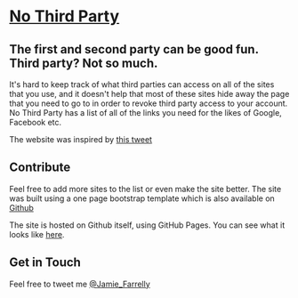 # [No Third Party](https://jamiefarrelly.github.io/No-Third-Party/)

## The first and second party can be good fun. Third party? Not so much.

It's hard to keep track of what third parties can access on all of the sites that you use, and it doesn't help that most of these sites hide away the page that you need to go to in order to revoke third party access to your account. No Third Party has a list of all of the links you need for the likes of Google, Facebook etc.

The website was inspired by [this tweet](https://twitter.com/jessysaurusrex/status/758671964542111744)

## Contribute

Feel free to add more sites to the list or even make the site better. The site was built using a one page bootstrap template which is also available on [Github](https://github.com/BlackrockDigital/startbootstrap-creative)

The site is hosted on Github itself, using GitHub Pages. You can see what it looks like [here](https://jamiefarrelly.github.io/No-Third-Party/).

## Get in Touch

Feel free to tweet me [@Jamie_Farrelly](https://twitter.com/Jamie_Farrelly)
